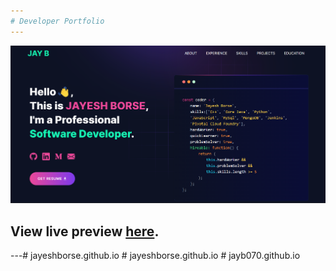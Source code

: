 ```yaml
---
# Developer Portfolio
---
```

![](./public/image/portfolio_screen.png)

## View live preview [here]().
---#   j a y e s h b o r s e . g i t h u b . i o 
 
 #   j a y e s h b o r s e . g i t h u b . i o 
 
 #   j a y b 0 7 0 . g i t h u b . i o 
 
 